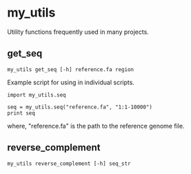 # my_utils

Utility functions frequently used in many projects.


## get_seq
```
my_utils get_seq [-h] reference.fa region
```

Example script for using in individual scripts.
```
import my_utils.seq

seq = my_utils.seq("reference.fa", "1:1-10000")
print seq
```
where, "reference.fa" is the path to the reference genome file.


## reverse_complement

```
my_utils reverse_complement [-h] seq_str
```


